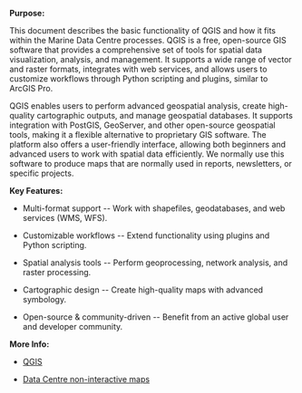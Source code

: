 **Purpose:**



This document describes the basic functionality of QGIS and how it fits within the Marine Data Centre processes. QGIS is a free, open-source GIS software that provides a comprehensive set of tools for spatial data visualization, analysis, and management. It supports a wide range of vector and raster formats, integrates with web services, and allows users to customize workflows through Python scripting and plugins, similar to ArcGIS Pro.



QGIS enables users to perform advanced geospatial analysis, create high-quality cartographic outputs, and manage geospatial databases. It supports integration with PostGIS, GeoServer, and other open-source geospatial tools, making it a flexible alternative to proprietary GIS software. The platform also offers a user-friendly interface, allowing both beginners and advanced users to work with spatial data efficiently. We normally use this software to produce maps that are normally used in reports, newsletters, or specific projects.



**Key Features:**



- Multi-format support -- Work with shapefiles, geodatabases, and web services (WMS, WFS).



- Customizable workflows -- Extend functionality using plugins and Python scripting.



- Spatial analysis tools -- Perform geoprocessing, network analysis, and raster processing.



- Cartographic design -- Create high-quality maps with advanced symbology.



- Open-source & community-driven -- Benefit from an active global user and developer community.



**More Info:**



- [QGIS](https://qgis.org)



- [Data Centre non-interactive maps](https://maps.sogdatacentre.ca/search?collection=document)
